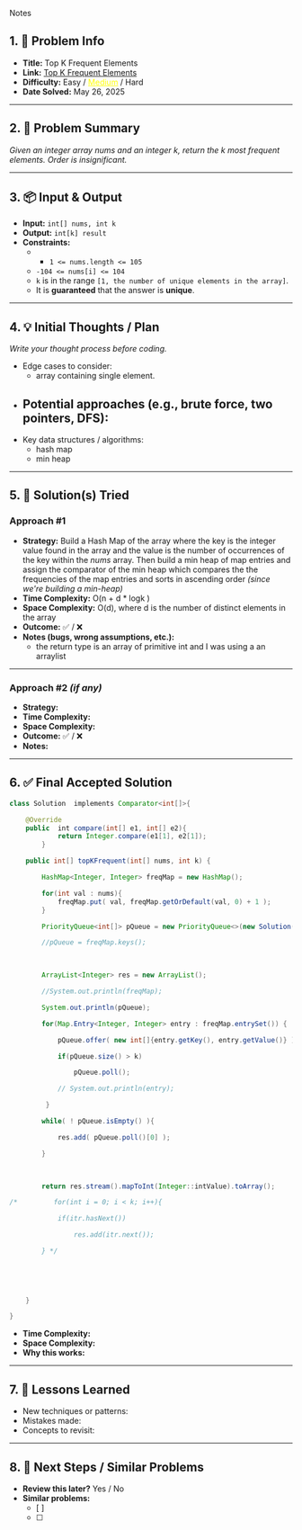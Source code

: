 Notes

## 1. 📝 Problem Info
- **Title:** Top K Frequent Elements  
- **Link:**  [Top K Frequent Elements ](https://leetcode.com/problems/top-k-frequent-elements/description/)
- **Difficulty:** Easy / <u style="color:yellow">Medium</u> / Hard  
- **Date Solved:**  May 26, 2025 

---

## 2. 📖 Problem Summary
_Given an integer array nums and an integer k, return the k most frequent elements. Order is insignificant._

---

## 3. 📦 Input & Output
- **Input:**  `int[] nums, int k`
- **Output:**  `int[k] result`
- **Constraints:**  
	- - `1 <= nums.length <= 105`
	- `-104 <= nums[i] <= 104`
	- `k` is in the range `[1, the number of unique elements in the array]`.
	- It is **guaranteed** that the answer is **unique**.

---

## 4. 💡 Initial Thoughts / Plan
_Write your thought process before coding._

- Edge cases to consider:  
	- array containing single element.
- Potential approaches (e.g., brute force, two pointers, DFS):  
	- 
- Key data structures / algorithms:  
	- hash map
	- min heap
	
---

## 5. 🔧 Solution(s) Tried

### Approach #1
- **Strategy:**  Build a Hash Map of the array where the key is the integer value found in the array and the value is the number of occurrences of the key within the _nums_ array. Then build a min heap of map entries and assign the comparator of the min heap which compares the the frequencies of the map entries and sorts in ascending order  _(since we're building a min-heap)_  
- **Time Complexity:**  O(n + d * logk )
- **Space Complexity:**  O(d), where d is the number of distinct elements in the array
- **Outcome:** ✅ / ❌  
- **Notes (bugs, wrong assumptions, etc.):** 
	- the return type is an array of primitive int and I was using a an arraylist

---

### Approach #2 *(if any)*  
- **Strategy:**  
- **Time Complexity:**  
- **Space Complexity:**  
- **Outcome:** ✅ / ❌  
- **Notes:**

---

## 6. ✅ Final Accepted Solution

```java
class Solution  implements Comparator<int[]>{

    @Override
    public  int compare(int[] e1, int[] e2){
            return Integer.compare(e1[1], e2[1]);
        }

    public int[] topKFrequent(int[] nums, int k) {

        HashMap<Integer, Integer> freqMap = new HashMap();

        for(int val : nums){
            freqMap.put( val, freqMap.getOrDefault(val, 0) + 1 );
        }

        PriorityQueue<int[]> pQueue = new PriorityQueue<>(new Solution());

        //pQueue = freqMap.keys();

        

        ArrayList<Integer> res = new ArrayList();

        //System.out.println(freqMap);

        System.out.println(pQueue);

        for(Map.Entry<Integer, Integer> entry : freqMap.entrySet()) {

            pQueue.offer( new int[]{entry.getKey(), entry.getValue()} );

            if(pQueue.size() > k)

                pQueue.poll();

            // System.out.println(entry);

         }

        while( ! pQueue.isEmpty() ){

            res.add( pQueue.poll()[0] );

        }

  

        return res.stream().mapToInt(Integer::intValue).toArray();

/*         for(int i = 0; i < k; i++){

            if(itr.hasNext())

                res.add(itr.next());

        } */

  
  
  

    }

}
```

- **Time Complexity:**  
- **Space Complexity:**  
- **Why this works:**  

---

## 7. 📌 Lessons Learned

- New techniques or patterns:  
- Mistakes made:  
- Concepts to revisit:  

---

## 8. 🔁 Next Steps / Similar Problems

- **Review this later?** Yes / No  
- **Similar problems:**  
  - [ ]  
  - [ ]  
